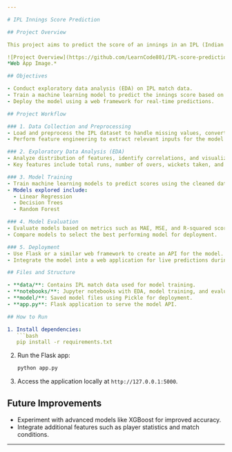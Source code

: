 ```yaml
---

# IPL Innings Score Prediction

## Project Overview

This project aims to predict the score of an innings in an IPL (Indian Premier League) match using various machine learning techniques. By analyzing historical IPL data, the model forecasts the score based on parameters such as current score, overs, and other in-game features.

![Project Overview](https://github.com/LearnCode801/IPL-score-prediction/blob/main/Screenshot%202024-10-30%20132355.png)  
*Web App Image.*

## Objectives

- Conduct exploratory data analysis (EDA) on IPL match data.
- Train a machine learning model to predict the innings score based on the input features.
- Deploy the model using a web framework for real-time predictions.

## Project Workflow

### 1. Data Collection and Preprocessing
- Load and preprocess the IPL dataset to handle missing values, convert data types, and clean columns.
- Perform feature engineering to extract relevant inputs for the model.

### 2. Exploratory Data Analysis (EDA)
- Analyze distribution of features, identify correlations, and visualize data insights.
- Key features include total runs, number of overs, wickets taken, and match location.

### 3. Model Training
- Train machine learning models to predict scores using the cleaned dataset.
- Models explored include:
  - Linear Regression
  - Decision Trees
  - Random Forest

### 4. Model Evaluation
- Evaluate models based on metrics such as MAE, MSE, and R-squared scores.
- Compare models to select the best performing model for deployment.

### 5. Deployment
- Use Flask or a similar web framework to create an API for the model.
- Integrate the model into a web application for live predictions during matches.

## Files and Structure

- **data/**: Contains IPL match data used for model training.
- **notebooks/**: Jupyter notebooks with EDA, model training, and evaluation steps.
- **model/**: Saved model files using Pickle for deployment.
- **app.py**: Flask application to serve the model API.

## How to Run

1. Install dependencies:
   ```bash
   pip install -r requirements.txt
   ```

2. Run the Flask app:
   ```bash
   python app.py
   ```

3. Access the application locally at `http://127.0.0.1:5000`.

## Future Improvements

- Experiment with advanced models like XGBoost for improved accuracy.
- Integrate additional features such as player statistics and match conditions.

--- 
```

